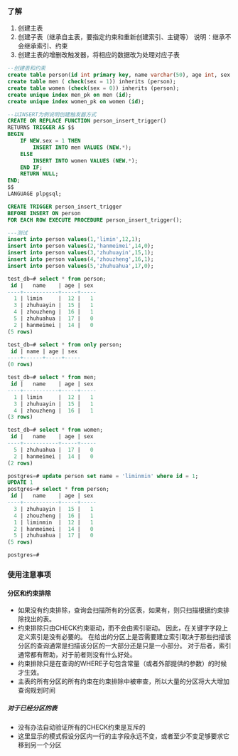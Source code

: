 ### 了解
1. 创建主表
2. 创建子表（继承自主表，要指定约束和重新创建索引、主键等） 说明：继承不会继承索引、约束
3. 创建主表的增删改触发器，将相应的数据改为处理对应子表

```sql
--创建表和约束  
create table person(id int primary key, name varchar(50), age int, sex int);
create table men ( check(sex = 1)) inherits (person);
create table women (check(sex = 0)) inherits (person);
create unique index men_pk on men (id);
create unique index women_pk on women (id);

--以INSERT为例说明创建触发器方式  
CREATE OR REPLACE FUNCTION person_insert_trigger()
RETURNS TRIGGER AS $$
BEGIN
    IF NEW.sex = 1 THEN
        INSERT INTO men VALUES (NEW.*);
    ELSE
        INSERT INTO women VALUES (NEW.*);
    END IF;
    RETURN NULL;
END;
$$
LANGUAGE plpgsql;

CREATE TRIGGER person_insert_trigger
BEFORE INSERT ON person
FOR EACH ROW EXECUTE PROCEDURE person_insert_trigger();

---测试
insert into person values(1,'limin',12,1);
insert into person values(2,'hanmeimei',14,0);
insert into person values(3,'zhuhuayin',15,1);
insert into person values(4,'zhouzheng',16,1);
insert into person values(5,'zhuhuahua',17,0);

test_db=# select * from person;
 id |   name    | age | sex
----+-----------+-----+-----
  1 | limin     |  12 |   1
  3 | zhuhuayin |  15 |   1
  4 | zhouzheng |  16 |   1
  5 | zhuhuahua |  17 |   0
  2 | hanmeimei |  14 |   0
(5 rows)

test_db=# select * from only person;
 id | name | age | sex
----+------+-----+-----
(0 rows)

test_db=# select * from men;
 id |   name    | age | sex
----+-----------+-----+-----
  1 | limin     |  12 |   1
  3 | zhuhuayin |  15 |   1
  4 | zhouzheng |  16 |   1
(3 rows)

test_db=# select * from women;
 id |   name    | age | sex
----+-----------+-----+-----
  5 | zhuhuahua |  17 |   0
  2 | hanmeimei |  14 |   0
(2 rows)

postgres=# update person set name = 'liminmin' where id = 1;
UPDATE 1
postgres=# select * from person;
 id |   name    | age | sex
----+-----------+-----+-----
  3 | zhuhuayin |  15 |   1
  4 | zhouzheng |  16 |   1
  1 | liminmin  |  12 |   1
  2 | hanmeimei |  14 |   0
  5 | zhuhuahua |  17 |   0
(5 rows)

postgres=#
```

### 使用注意事项
#### 分区和约束排除
- 如果没有约束排除，查询会扫描所有的分区表，如果有，则只扫描根据约束排除找出的表。  
- 约束排除只由CHECK约束驱动，而不会由索引驱动。 因此，在关键字字段上定义索引是没有必要的。 在给出的分区上是否需要建立索引取决于那些扫描该分区的查询通常是扫描该分区的一大部分还是只是一小部分。 对于后者，索引通常都有帮助，对于前者则没有什么好处。  
- 约束排除只是在查询的WHERE子句包含常量（或者外部提供的参数）的时候才生效。  
- 主表的所有分区的所有约束在约束排除中被审查，所以大量的分区将大大增加查询规划时间

##### 对于已经分区的表
- 没有办法自动验证所有的CHECK约束是互斥的
- 这里显示的模式假设分区内一行的主字段永远不变，或者至少不变足够要求它移到另一个分区